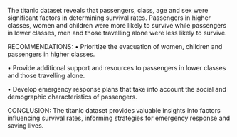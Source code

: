 The titanic dataset reveals that passengers, class, age and sex were significant factors in determining survival rates. Passengers in higher classes, women and children were more likely to survive while passengers in lower classes, men and those travelling alone were less likely to survive.

RECOMMENDATIONS:
•	Prioritize the evacuation of women, children and passengers in higher classes.

•	Provide additional support and resources to passengers in lower classes and those travelling alone.

•	Develop emergency response plans that take into account the social and demographic characteristics of passengers.

CONCLUSION: 
  The titanic dataset provides valuable insights into factors influencing survival rates, informing strategies for emergency response and saving lives.
